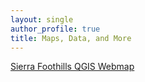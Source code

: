 ```yaml
---
layout: single
author_profile: true
title: Maps, Data, and More
---
```


<a href="/foothills-webmap/" target="_blank">Sierra Foothills QGIS Webmap</a>



